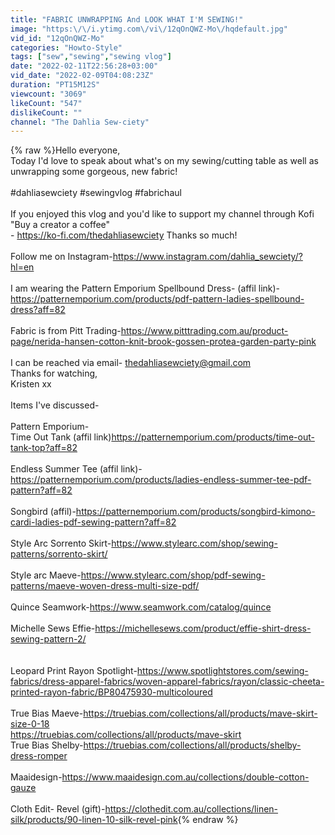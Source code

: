 ```yaml
---
title: "FABRIC UNWRAPPING And LOOK WHAT I'M SEWING!"
image: "https:\/\/i.ytimg.com\/vi\/12qOnQWZ-Mo\/hqdefault.jpg"
vid_id: "12qOnQWZ-Mo"
categories: "Howto-Style"
tags: ["sew","sewing","sewing vlog"]
date: "2022-02-11T22:56:28+03:00"
vid_date: "2022-02-09T04:08:23Z"
duration: "PT15M12S"
viewcount: "3069"
likeCount: "547"
dislikeCount: ""
channel: "The Dahlia Sew-ciety"
---
```

{% raw %}Hello everyone,<br />Today I'd love to speak about what's on my sewing/cutting table as well as unwrapping some gorgeous, new fabric!<br /><br />#dahliasewciety #sewingvlog #fabrichaul<br /><br />If you enjoyed this vlog and you'd like to support my channel through Kofi &quot;Buy a creator a coffee&quot;<br />- <a rel="nofollow" target="blank" href="https://ko-fi.com/thedahliasewciety">https://ko-fi.com/thedahliasewciety</a> Thanks so much!<br /><br />Follow me on Instagram-<a rel="nofollow" target="blank" href="https://www.instagram.com/dahlia_sewciety/?hl=en">https://www.instagram.com/dahlia_sewciety/?hl=en</a><br /><br />I am wearing the Pattern Emporium Spellbound Dress- (affil link)-<a rel="nofollow" target="blank" href="https://patternemporium.com/products/pdf-pattern-ladies-spellbound-dress?aff=82">https://patternemporium.com/products/pdf-pattern-ladies-spellbound-dress?aff=82</a><br /><br />Fabric is from Pitt Trading-<a rel="nofollow" target="blank" href="https://www.pitttrading.com.au/product-page/nerida-hansen-cotton-knit-brook-gossen-protea-garden-party-pink">https://www.pitttrading.com.au/product-page/nerida-hansen-cotton-knit-brook-gossen-protea-garden-party-pink</a><br /><br />I can be reached via email- thedahliasewciety@gmail.com<br />Thanks for watching,<br />Kristen xx<br /><br />Items I've discussed-<br /><br />Pattern Emporium- <br />Time Out Tank (affil link)<a rel="nofollow" target="blank" href="https://patternemporium.com/products/time-out-tank-top?aff=82">https://patternemporium.com/products/time-out-tank-top?aff=82</a><br /><br />Endless Summer Tee (affil link)-<a rel="nofollow" target="blank" href="https://patternemporium.com/products/ladies-endless-summer-tee-pdf-pattern?aff=82">https://patternemporium.com/products/ladies-endless-summer-tee-pdf-pattern?aff=82</a><br /><br />Songbird (affil)-<a rel="nofollow" target="blank" href="https://patternemporium.com/products/songbird-kimono-cardi-ladies-pdf-sewing-pattern?aff=82">https://patternemporium.com/products/songbird-kimono-cardi-ladies-pdf-sewing-pattern?aff=82</a><br /><br />Style Arc  Sorrento Skirt-<a rel="nofollow" target="blank" href="https://www.stylearc.com/shop/sewing-patterns/sorrento-skirt/">https://www.stylearc.com/shop/sewing-patterns/sorrento-skirt/</a><br /><br />Style arc Maeve-<a rel="nofollow" target="blank" href="https://www.stylearc.com/shop/pdf-sewing-patterns/maeve-woven-dress-multi-size-pdf/">https://www.stylearc.com/shop/pdf-sewing-patterns/maeve-woven-dress-multi-size-pdf/</a><br /><br />Quince Seamwork-<a rel="nofollow" target="blank" href="https://www.seamwork.com/catalog/quince">https://www.seamwork.com/catalog/quince</a><br /><br />Michelle Sews Effie-<a rel="nofollow" target="blank" href="https://michellesews.com/product/effie-shirt-dress-sewing-pattern-2/">https://michellesews.com/product/effie-shirt-dress-sewing-pattern-2/</a><br /><br /><br />Leopard Print Rayon Spotlight-<a rel="nofollow" target="blank" href="https://www.spotlightstores.com/sewing-fabrics/dress-apparel-fabrics/woven-apparel-fabrics/rayon/classic-cheeta-printed-rayon-fabric/BP80475930-multicoloured">https://www.spotlightstores.com/sewing-fabrics/dress-apparel-fabrics/woven-apparel-fabrics/rayon/classic-cheeta-printed-rayon-fabric/BP80475930-multicoloured</a><br /><br />True Bias Maeve-<a rel="nofollow" target="blank" href="https://truebias.com/collections/all/products/mave-skirt-size-0-18">https://truebias.com/collections/all/products/mave-skirt-size-0-18</a><br /><a rel="nofollow" target="blank" href="https://truebias.com/collections/all/products/mave-skirt">https://truebias.com/collections/all/products/mave-skirt</a><br />True Bias Shelby-<a rel="nofollow" target="blank" href="https://truebias.com/collections/all/products/shelby-dress-romper">https://truebias.com/collections/all/products/shelby-dress-romper</a><br /><br />Maaidesign-<a rel="nofollow" target="blank" href="https://www.maaidesign.com.au/collections/double-cotton-gauze">https://www.maaidesign.com.au/collections/double-cotton-gauze</a><br /><br />Cloth Edit- Revel (gift)-<a rel="nofollow" target="blank" href="https://clothedit.com.au/collections/linen-silk/products/90-linen-10-silk-revel-pink">https://clothedit.com.au/collections/linen-silk/products/90-linen-10-silk-revel-pink</a>{% endraw %}
